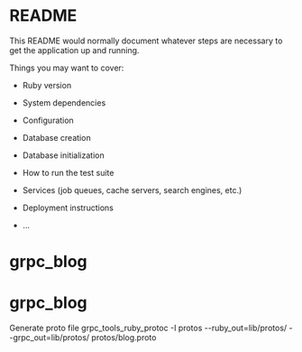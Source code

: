 # README

This README would normally document whatever steps are necessary to get the
application up and running.

Things you may want to cover:

* Ruby version

* System dependencies

* Configuration

* Database creation

* Database initialization

* How to run the test suite

* Services (job queues, cache servers, search engines, etc.)

* Deployment instructions

* ...
# grpc_blog
# grpc_blog

Generate proto file
grpc_tools_ruby_protoc -I protos --ruby_out=lib/protos/ --grpc_out=lib/protos/ protos/blog.proto